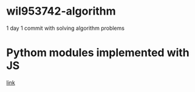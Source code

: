 # wil953742-algorithm

1 day 1 commit with solving algorithm problems

# Pythom modules implemented with JS

[link](https://github.com/seiyon-algorithm/wil953742-algorithm/tree/main/modules)
